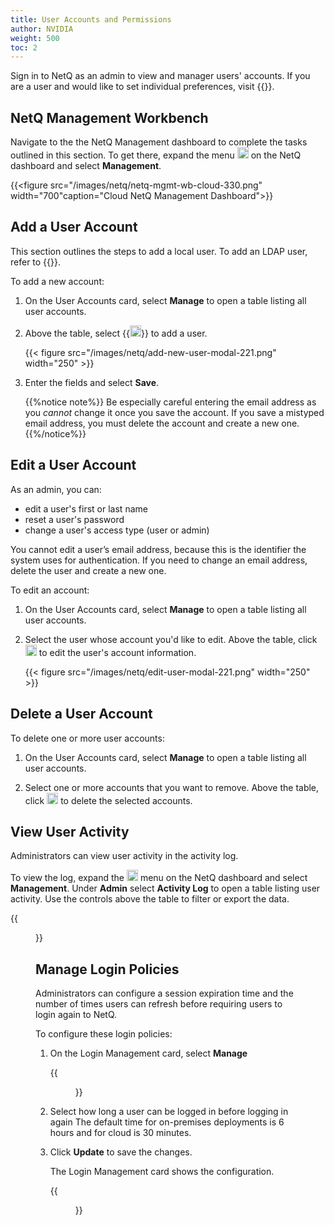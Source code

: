 ```yaml
---
title: User Accounts and Permissions
author: NVIDIA
weight: 500
toc: 2
---
```

Sign in to NetQ as an admin to view and manager users' accounts. If you are a user and would like to set individual preferences, visit {{<link title="Set User Preferences" text="Set User Preferences">}}.

## NetQ Management Workbench

Navigate to the the NetQ Management dashboard to complete the tasks outlined in this section. To get there, expand the menu <img src="https://icons.cumulusnetworks.com/01-Interface-Essential/03-Menu/navigation-menu.svg" height="18" width="18"/> on the NetQ dashboard and select **Management**.

{{<figure src="/images/netq/netq-mgmt-wb-cloud-330.png" width="700"caption="Cloud NetQ Management Dashboard">}}

## Add a User Account

This section outlines the steps to add a local user. To add an LDAP user, refer to {{<link title="LDAP Authentication" text="LDAP Authentication">}}.

To add a new account:

1. On the User Accounts card, select **Manage** to open a table listing all user accounts.

2. Above the table, select {{<img src="https://icons.cumulusnetworks.com/01-Interface-Essential/43-Remove-Add/add-circle.svg" alt="add" height="18" width="18">}} to add a user.

    {{< figure src="/images/netq/add-new-user-modal-221.png" width="250" >}}

3. Enter the fields and select **Save**.

    {{%notice note%}}
Be especially careful entering the email address as you *cannot* change it once you save the account. If you save a mistyped email address, you must delete the account and create a new one.
    {{%/notice%}}

## Edit a User Account

As an admin, you can:
+ edit a user's first or last name
+ reset a user's password
+ change a user's access type (user or admin)

You cannot edit a user’s email address, because this is the identifier the system uses for authentication. If you need to change an email address, delete the user and create a new one.

To edit an account:

1. On the User Accounts card, select **Manage** to open a table listing all user accounts.

2. Select the user whose account you'd like to edit. Above the table, click <img src="https://icons.cumulusnetworks.com/01-Interface-Essential/22-Edit/pencil-1.svg" alt="edit" height="18" width="18"/> to edit the user's account information.

    {{< figure src="/images/netq/edit-user-modal-221.png" width="250" >}}


## Delete a User Account

To delete one or more user accounts:

1. On the User Accounts card, select **Manage** to open a table listing all user accounts.

2. Select one or more accounts that you want to remove. Above the table, click <img src="https://icons.cumulusnetworks.com/01-Interface-Essential/23-Delete/bin-1.svg" alt="delete" height="18" width="18"/> to delete the selected accounts.

## View User Activity

Administrators can view user activity in the activity log.

To view the log, expand the <img src="https://icons.cumulusnetworks.com/01-Interface-Essential/03-Menu/navigation-menu.svg" alt="menu" height="18" width="18"/> menu on the NetQ dashboard and select **Management**. Under **Admin** select **Activity Log** to open a table listing user activity. Use the controls above the table to filter or export the data.

{{<figure src="/images/netq/main-menu-ntwk-activity-log-320.png" width="700" >}}


## Manage Login Policies

Administrators can configure a session expiration time and the number of times users can refresh before requiring users to login again to NetQ.

To configure these login policies:

1. On the Login Management card, select **Manage**

    {{<figure src="/images/netq/netq-mgmt-login-mgmt-config-modal-330.png" width="400" >}}

2. Select how long a user can be logged in before logging in again The default time for on-premises deployments is 6 hours and for cloud is 30 minutes.

3. Click **Update** to save the changes.

    The Login Management card shows the configuration.

    {{<figure src="/images/netq/netq-mgmt-login-mgmt-card-configd-330.png" width="200" >}}


